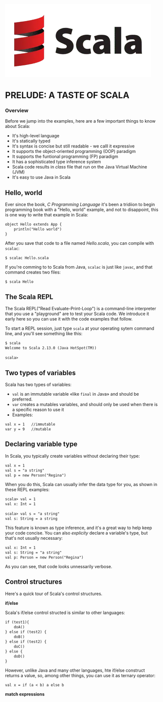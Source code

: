 ![](https://raw.githubusercontent.com/gabrielfernando01/scala/main/scala_book/image/header.png)

# PRELUDE: A TASTE OF SCALA

### Overview

Before we jump into the examples, here are a few important things to know about Scala:

- It's high-level language
- It's statically typed
- It's syntax is concise but still readable - we calll it expressive
- It supports the object-oriented programming (OOP) paradigm
- It supports the funtional programming (FP) paradigm
- It has a sophisticated type inference system
- Scala code results in _class_ file that run on the Java Virtual Machine (JVM)
- It's easy to use Java in Scala

## Hello, world

Ever since the book, _C Programming Language_ it's been a tridiion to begin programming book with a "Hello, world" example, and not to disappoint, this is one way to write that example in Scala:

```
object Hello extends App {
    println("Hello world")
}
```

After you save that code to a file named _Hello.scala_, you can compile with <code>scalac</code>:

```
$ scalac Hello.scala
```

If you're comming to to Scala from Java, <code>scalac</code> is just like <code>javac</code>, and that command creates two files:

```
$ scala Hello
```

## The Scala REPL

The Scala REPL("Read Evaluate-Print-Loop") is a command-line interpreter that you use a "playground" are to test your Scala code. We introduce it early here so you can use it with the code examples that follow.

To start a REPL session, just type <code>scala</code> at your operating sytem command line, and you'll see something like this:

```
$ scala
Welcome to Scala 2.13.0 (Java HotSpot(TM))

scala> 
```

## Two types of variables

Scala has two types of variables:

- <code>val</code> is an immutable variable «like <code>final</code> in Java» and should be preferred.
- <code>var</code> creates a mutables variables, and should only be used when there is a specific reason to use it
- Examples:

```
val x = 1 	//immutable
var y = 9 	//mutable
```

## Declaring variable type

In Scala, you typically create variables without declaring their type:

```
val x = 1
val s = "a string"
val p = new Person("Regina")
```

When you do this, Scala can usually infer the data type for you, as shown in these REPL examples:

```
scala> val = 1
val x: Int = 1

scala> val s = "a string"
val s: String = a string
```

This feature is known as type inference, and it's a great way to help keep your code concise. You can also _explicity_ declare a variable's type, but that's not usually necessary:

```
val x: Int = 1
val s: String = "a string"
val p: Person = new Person("Regina")
```

As you can see, that code looks unnessarily verbose.

## Control structures

Here's a quick tour of Scala's control structures.

**if/else**

Scala's if/else control structed is similar to other languages:

```
if (test1){
    doA()
} else if (test2) {
    doB()
} else if (test2) {
    doC()
} else {
    doD()
}
```

However, unlike Java and many other languages, hte if/else construct returns a value, so, among other things, you can use it as ternary operator:

```
val x = if (a < b) a else b
```

**match expressions**

